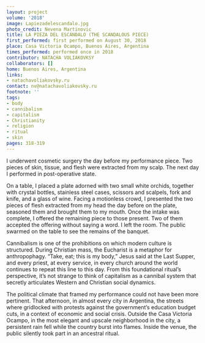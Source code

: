 ```yaml
---
layout: project
volume: '2018'
image: Lapiezadelescandalo.jpg
photo_credit: Nevena Martinovic
title: LA PIEZA DEL ESCÁNDALO (THE SCANDALOUS PIECE)
first_performed: first performed on August 30, 2018
place: Casa Victoria Ocampo, Buenos Aires, Argentina
times_performed: performed once in 2018
contributor: NATACHA VOLIAKOVKSY
collaborators: []
home: Buenos Aires, Argentina
links:
- natachavoliakovsky.ru
contact: nv@natachavoliakovsky.ru
footnote: ''
tags:
- body
- cannibalism
- capitalism
- Christianity
- religion
- ritual
- skin
pages: 318-319
---
```


I underwent cosmetic surgery the day before my performance piece. Two pieces of skin, tissue, and flesh were extracted from my scalp. The next day I performed in post-operative state.

On a table, I placed a plate adorned with two small white orchids, together with crystal bottles, stainless steel cases, scissors and scalpels, fork and knife, and a glass of wine. Facing a motionless crowd, I presented the two pieces of flesh extracted from my head the day before on the plate, seasoned them and brought them to my mouth. Once the intake was complete, I offered the remaining piece to those present. Two of them accepted the offering without saying a word. I left the room. The public swarmed on the table to see the remains of the banquet.

Cannibalism is one of the prohibitions on which modern culture is structured. During Christian mass, the Eucharist is a metaphor for anthropophagy. “Take, eat; this is my body,” Jesus said at the Last Supper, and every priest, at every service, in every church around the world continues to repeat this line to this day. From this foundational ritual’s perspective, it’s not strange to think of capitalism as a cannibal system that secretly articulates Western and Christian social dynamics.

The political climate that framed my performance could not have been more pertinent. That afternoon, in almost every city in Argentina, the streets where gridlocked with protests against the government’s education budget cuts, in a context of economic and social crisis. Outside the Casa Victoria Ocampo, in the most elegant and upscale neighborhood in the city, a persistent rain fell while the country burst into flames. Inside the venue, the public silently took part in an ancestral ritual.
